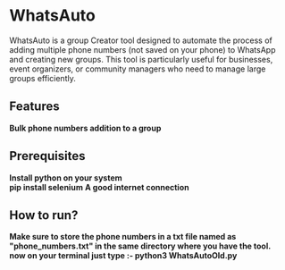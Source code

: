 <h1>WhatsAuto</h1>
<p>WhatsAuto is a group Creator tool designed to automate the process of adding multiple phone numbers (not saved on your phone) to WhatsApp and creating new groups. This tool is particularly useful for businesses, event organizers, or community managers who need to manage large groups efficiently.</p>

<h2>Features</h2>
<b>Bulk phone numbers addition to a group</b>
<h2>Prerequisites</h2>
<b>Install python on your system</b><br>
<b>pip install selenium</b>
<b>A good internet connection</b>
<h2>How to run?</h2>
<b>Make sure to store the phone numbers in a txt file named as "phone_numbers.txt" in the same directory where you have the tool.</b><br>
<b>now on your terminal just type :- python3 WhatsAutoOld.py</b>
